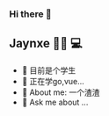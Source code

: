 ### Hi there 👋

**Jaynxe** 👨‍🎓 💻 
---
- 🔭 目前是个学生
- 🌱 正在学go,vue...
- 👯 About me: 一个渣渣
- 💬 Ask me about ...

